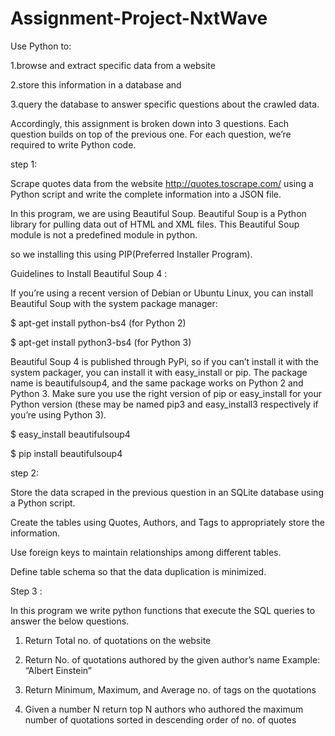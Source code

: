 # Assignment-Project-NxtWave

Use Python to:

1.browse and extract specific data from a website

2.store this information in a database and

3.query the database to answer specific questions about the crawled data.
 

Accordingly, this assignment is broken down into 3 questions. Each question builds on top of the previous one. 
For each question, we’re required to write Python code. 

step 1:

Scrape quotes data from the website  http://quotes.toscrape.com/ using a Python script and write the complete information 
into a JSON file.

In this program, we are using Beautiful Soup. Beautiful Soup is a Python library for pulling data out of HTML and XML files. 
This Beautiful Soup module is not a predefined module in python.

so we installing this using PIP(Preferred Installer Program). 

Guidelines to Install Beautiful Soup 4 :

If you’re using a recent version of Debian or Ubuntu Linux, you can install Beautiful Soup with the system package manager:

$ apt-get install python-bs4 (for Python 2)

$ apt-get install python3-bs4 (for Python 3)

Beautiful Soup 4 is published through PyPi, so if you can’t install it with the system packager, you can install it with easy_install or pip. 
The package name is beautifulsoup4, and the same package works on Python 2 and Python 3. Make sure you use the right version of pip or easy_install
for your Python version (these may be named pip3 and easy_install3 respectively if you’re using Python 3).

$ easy_install beautifulsoup4

$ pip install beautifulsoup4


step 2:

Store the data scraped in the previous question in an SQLite database using a Python script. 

Create the tables using Quotes, Authors, and Tags to appropriately store the information.
  
Use foreign keys to maintain relationships among different tables.
  
Define table schema so that the data duplication is minimized.


Step 3 :

In this program we write python functions that execute the SQL queries to answer the below questions.

1. Return Total no. of quotations on the website

2. Return No. of quotations authored by the given author’s name
   Example: “Albert Einstein”

3. Return Minimum, Maximum, and Average no. of tags on the quotations

4. Given a number N return top N authors who authored the maximum number of quotations sorted in descending order of no. of quotes


